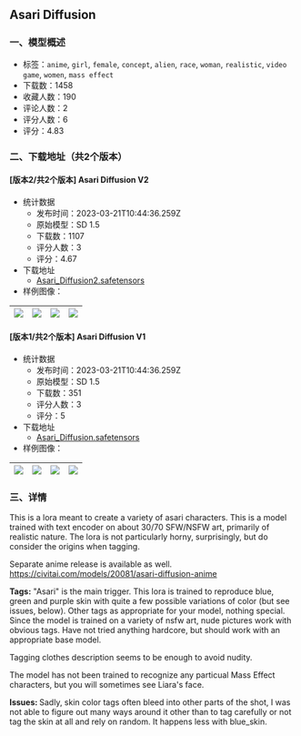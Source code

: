 ## Asari Diffusion
### 一、模型概述

- 标签：`anime`, `girl`, `female`, `concept`, `alien`, `race`, `woman`, `realistic`, `video game`, `women`, `mass effect`
- 下载数：1458
- 收藏人数：190
- 评论人数：2
- 评分人数：6
- 评分：4.83

### 二、下载地址（共2个版本）

#### [版本2/共2个版本] Asari Diffusion V2

- 统计数据
  - 发布时间：2023-03-21T10:44:36.259Z
  - 原始模型：SD 1.5
  - 下载数：1107
  - 评分人数：3
  - 评分：4.67
- 下载地址
  - [Asari_Diffusion2.safetensors](https://civitai.com/api/download/models/25718)
- 样例图像：

| <img src="https://image.civitai.com/xG1nkqKTMzGDvpLrqFT7WA/032556af-aec4-4c06-e622-bca7eb307100/width=450/282670.jpeg" /> | <img src="https://image.civitai.com/xG1nkqKTMzGDvpLrqFT7WA/cd95dbf1-cf94-4768-d151-c80af44a6c00/width=450/282669.jpeg" /> | <img src="https://image.civitai.com/xG1nkqKTMzGDvpLrqFT7WA/fc36a249-d074-4be9-7eae-24dd590dd300/width=450/282668.jpeg" /> | <img src="https://image.civitai.com/xG1nkqKTMzGDvpLrqFT7WA/4c4ad647-7c5b-465b-c399-fad94ccb8400/width=450/282667.jpeg" /> |
| ---- | ---- | ---- | ---- |

#### [版本1/共2个版本] Asari Diffusion V1

- 统计数据
  - 发布时间：2023-03-21T10:44:36.259Z
  - 原始模型：SD 1.5
  - 下载数：351
  - 评分人数：3
  - 评分：5
- 下载地址
  - [Asari_Diffusion.safetensors](https://civitai.com/api/download/models/23352)
- 样例图像：

| <img src="https://image.civitai.com/xG1nkqKTMzGDvpLrqFT7WA/4bd42fa9-174a-4860-245f-c180444f6300/width=450/253320.jpeg" /> | <img src="https://image.civitai.com/xG1nkqKTMzGDvpLrqFT7WA/f3b7196e-7f59-41c7-f94a-cf6c9cfa1400/width=450/253333.jpeg" /> | <img src="https://image.civitai.com/xG1nkqKTMzGDvpLrqFT7WA/291dea22-c1ef-4abe-b258-aebfb62ec500/width=450/253332.jpeg" /> | <img src="https://image.civitai.com/xG1nkqKTMzGDvpLrqFT7WA/aa8d91c3-fe94-4a6e-7e12-8405d3a5d500/width=450/253331.jpeg" /> |
| ---- | ---- | ---- | ---- |


### 三、详情
<p>This is a lora meant to create a variety of asari characters. This is a model trained with text encoder on about 30/70 SFW/NSFW art, primarily of realistic nature. The lora is not particularly horny, surprisingly, but do consider the origins when tagging.</p><p>Separate anime release is available as well. <a target="_blank" rel="ugc" href="https://civitai.com/models/20081/asari-diffusion-anime">https://civitai.com/models/20081/asari-diffusion-anime</a></p><p><strong>Tags:</strong> "Asari" is the main trigger. This lora is trained to reproduce blue, green and purple skin with quite a few possible variations of color (but see issues, below). Other tags as appropriate for your model, nothing special. Since the model is trained on a variety of nsfw art, nude pictures work with obvious tags. Have not tried anything hardcore, but should work with an appropriate base model.</p><p>Tagging clothes description seems to be enough to avoid nudity.</p><p>The model has not been trained to recognize any particual Mass Effect characters, but you will sometimes see Liara's face.</p><p><strong>Issues: </strong>Sadly, skin color tags often bleed into other parts of the shot, I was not able to figure out many ways around it other than to tag carefully or not tag the skin at all and rely on random. It happens less with blue_skin.</p>